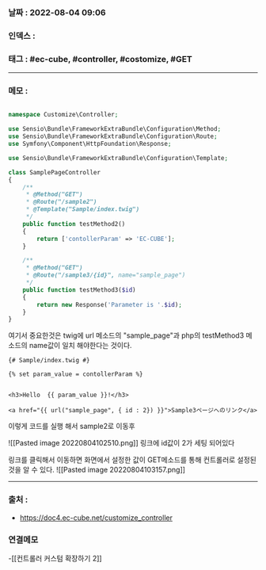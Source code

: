 ### 날짜 :  2022-08-04 09:06

### 인덱스 :

### 태그 : #ec-cube, #controller, #costomize, #GET


----

### 메모 :

```php

namespace Customize\Controller;

use Sensio\Bundle\FrameworkExtraBundle\Configuration\Method;
use Sensio\Bundle\FrameworkExtraBundle\Configuration\Route;
use Symfony\Component\HttpFoundation\Response;

use Sensio\Bundle\FrameworkExtraBundle\Configuration\Template;

class SamplePageController
{
    /**
     * @Method("GET")
     * @Route("/sample2")
     * @Template("Sample/index.twig")
     */
    public function testMethod2()
    {
        return ['contollerParam' => 'EC-CUBE'];
    }

    /**
     * @Method("GET")
     * @Route("/sample3/{id}", name="sample_page")
     */
    public function testMethod3($id)
    {
        return new Response('Parameter is '.$id);
    }
}
```

여기서 중요한것은 twig에 url 메소드의 "sample_page"과 php의 testMethod3 메소드의
name값이 일치 해야한다는 것이다.

```twig
{# Sample/index.twig #}

{% set param_value = contollerParam %}


<h3>Hello  {{ param_value }}!</h3>

<a href="{{ url("sample_page", { id : 2}) }}">Sample3ページへのリンク</a>
```

이렇게 코드를 실행 해서 sample2로 이동후

![[Pasted image 20220804102510.png]]
링크에 id값이 2가 세팅 되어있다

링크를 클릭해서 이동하면 
화면에서 설정한 값이 GET메소드를 통해 컨트롤러로 설정된것을 알 수 있다.
![[Pasted image 20220804103157.png]]


----
### 출처 :
- https://doc4.ec-cube.net/customize_controller


### 연결메모
-[[컨트롤러 커스텀 확장하기 2]]














